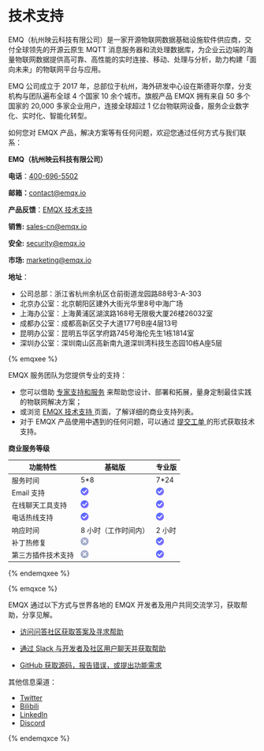 # 技术支持

EMQ（杭州映云科技有限公司）是一家开源物联网数据基础设施软件供应商，交付全球领先的开源云原生 MQTT 消息服务器和流处理数据库，为企业云边端的海量物联网数据提供高可靠、高性能的实时连接、移动、处理与分析，助力构建「面向未来」的物联网平台与应用。

EMQ 公司成立于 2017 年，总部位于杭州，海外研发中心设在斯德哥尔摩，分支机构与团队遍布全球 4 个国家 10 余个城市。旗舰产品 EMQX 拥有来自 50 多个国家的 20,000 多家企业用户，连接全球超过 1 亿台物联网设备，服务企业数字化、实时化、智能化转型。

如何您对 EMQX 产品，解决方案等有任何问题，欢迎您通过任何方式与我们联系：

**EMQ（杭州映云科技有限公司）**

**电话**：[400-696-5502](tel:400-696-5502)

**邮箱：**[contact@emqx.io](mailto:contact@emqx.io)

**产品反馈**：[EMQX 技术支持](https://www.emqx.com/zh/support)

**销售:** [sales-cn@emqx.io](mailto:sales-cn@emqx.io)

**安全:** [security@emqx.io](mailto:security@emqx.io)

**市场:** [marketing@emqx.io](mailto:marketing@emqx.io)

**地址**： 

- 公司总部：浙江省杭州余杭区仓前街道龙园路88号3-A-303	
- 北京办公室：北京朝阳区建外大街光华里8号中海广场
- 上海办公室：上海黄浦区湖滨路168号无限极大厦26楼26032室
- 成都办公室：成都高新区交子大道177号B座4层13号
- 昆明办公室：昆明五华区学府路745号海伦先生1栋1814室
- 深圳办公室：深圳南山区高新南九道深圳湾科技生态园10栋A座5层

{% emqxee %}

EMQX 服务团队为您提供专业的支持：

- 您可以借助 [专家支持和服务](https://www.emqx.com/zh/contact?product=emqx) 来帮助您设计、部署和拓展，量身定制最佳实践的物联网解决方案；
- 或浏览 [EMQX 技术支持 ](https://www.emqx.com/zh/support)页面，了解详细的商业支持列表。
- 对于 EMQX 产品使用中遇到的任何问题，可以通过 [提交工单 ](http://support.emqx.cn/hc/)的形式获取技术支持。

**商业服务等级**

| 功能特性           | 基础版                                                       | 专业版                                                       |
| ------------------ | ------------------------------------------------------------ | ------------------------------------------------------------ |
| 服务时间           | 5*8                                                          | 7*24                                                         |
| Email 支持         | <img src="./assets/support.png" alt="support" style="zoom:50%;" /> | <img src="./assets/support.png" alt="support" style="zoom:50%;" /> |
| 在线聊天工具支持   | <img src="./assets/support.png" alt="support" style="zoom:50%;" /> | <img src="./assets/support.png" alt="support" style="zoom:50%;" /> |
| 电话热线支持       | <img src="./assets/support.png" alt="support" style="zoom:50%;" /> | <img src="./assets/support.png" alt="support" style="zoom:50%;" /> |
| 响应时间           | 8 小时（工作时间内）                                         | 2 小时                                                       |
| 补丁热修复         | <img src="./assets/no-support.png" alt="no support" style="zoom:50%;" /> | <img src="./assets/support.png" alt="support" style="zoom:50%;" /> |
| 第三方插件技术支持 | <img src="./assets/no-support.png" alt="no support" style="zoom:50%;" /> | <img src="./assets/support.png" alt="support" style="zoom:50%;" /> |

{% endemqxee %}

{% emqxce %}

EMQX 通过以下方式与世界各地的 EMQX 开发者及用户共同交流学习，获取帮助，分享见解。

- [访问问答社区获取答案及寻求帮助](https://askemq.com/c/emqx/5)

- [通过 Slack 与开发者及社区用户聊天并获取帮助](https://slack-invite.emqx.io/)

- [GitHub 获取源码，报告错误，或提出功能需求](https://github.com/emqx/emqx)

其他信息渠道：

- [Twitter](https://twitter.com/EMQTech)
- [Bilibili](https://space.bilibili.com/522222081)
- [LinkedIn](https://www.linkedin.com/company/emqtech)
- [Discord](https://discord.com/invite/xYGf3fQnES)

{% endemqxce %}
